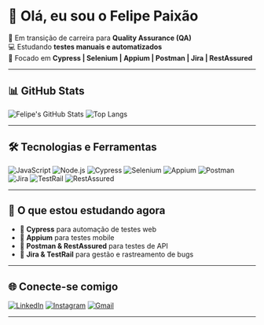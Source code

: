 # 👋 Olá, eu sou o Felipe Paixão  
🎯 Em transição de carreira para **Quality Assurance (QA)**  
💻 Estudando **testes manuais e automatizados**  
🚀 Focado em **Cypress | Selenium | Appium | Postman | Jira | RestAssured**

---

## 📊 GitHub Stats
![Felipe's GitHub Stats](https://github-readme-stats.vercel.app/api?username=fepaixao&show_icons=true&theme=radical)
![Top Langs](https://github-readme-stats.vercel.app/api/top-langs/?username=fepaixao&layout=compact&theme=radical)

---

## 🛠️ Tecnologias e Ferramentas

![JavaScript](https://img.shields.io/badge/JavaScript-F7DF1E?style=for-the-badge&logo=javascript&logoColor=000)
![Node.js](https://img.shields.io/badge/Node.js-43853D?style=for-the-badge&logo=node.js&logoColor=white)
![Cypress](https://img.shields.io/badge/Cypress-17202C?style=for-the-badge&logo=cypress&logoColor=fff)
![Selenium](https://img.shields.io/badge/Selenium-43B02A?style=for-the-badge&logo=selenium&logoColor=fff)
![Appium](https://img.shields.io/badge/Appium-3DDC84?style=for-the-badge&logo=android&logoColor=white)
![Postman](https://img.shields.io/badge/Postman-FF6C37?style=for-the-badge&logo=postman&logoColor=fff)
![Jira](https://img.shields.io/badge/Jira-0052CC?style=for-the-badge&logo=jira&logoColor=white)
![TestRail](https://img.shields.io/badge/TestRail-1A9C34?style=for-the-badge&logo=testrail&logoColor=white)
![RestAssured](https://img.shields.io/badge/RestAssured-6DB33F?style=for-the-badge&logo=java&logoColor=white)

---

## 📌 O que estou estudando agora
- 📗 **Cypress** para automação de testes web  
- 📗 **Appium** para testes mobile  
- 📗 **Postman & RestAssured** para testes de API  
- 📗 **Jira & TestRail** para gestão e rastreamento de bugs  

---

## 🌐 Conecte-se comigo
[![LinkedIn](https://img.shields.io/badge/LinkedIn-0077B5?style=for-the-badge&logo=linkedin&logoColor=fff)](https://www.linkedin.com/in/felipe-paix%C3%A3o-b042201b0/)
[![Instagram](https://img.shields.io/badge/Instagram-E4405F?style=for-the-badge&logo=instagram&logoColor=fff)](https://www.instagram.com/fehpaixaoo/)
[![Gmail](https://img.shields.io/badge/Email-D14836?style=for-the-badge&logo=gmail&logoColor=fff)](mailto:fehpaixao3@gmail.com)

---
